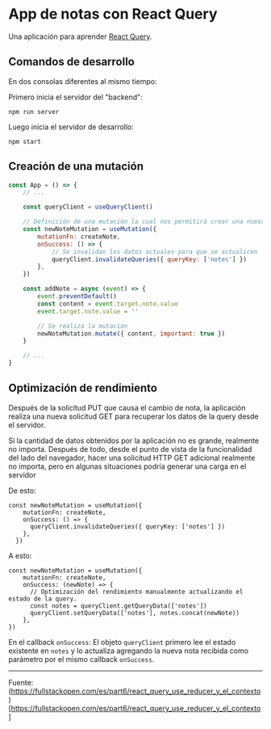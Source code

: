 # App de notas con React Query

Una aplicación para aprender [React Query](https://www.npmjs.com/package/@tanstack/react-query).

## Comandos de desarrollo

En dos consolas diferentes al mismo tiempo:

Primero inicia el servidor del "backend":

```
npm run server
```

Luego inicia el servidor de desarrollo:

```
npm start
```

## Creación de una mutación

```javascript
const App = () => {
    // ...

    const queryClient = useQueryClient()

    // Definición de una mutación la cual nos permitirá crear una nueva nota
    const newNoteMutation = useMutation({ 
        mutationFn: createNote,
        onSuccess: () => {
            // Se invalidan los datos actuales para que se actualicen
            queryClient.invalidateQueries({ queryKey: ['notes'] })
        },
    })

    const addNote = async (event) => {
        event.preventDefault()
        const content = event.target.note.value
        event.target.note.value = ''

        // Se realiza la mutación 
        newNoteMutation.mutate({ content, important: true })
    }

    // ...
}
```

## Optimización de rendimiento

Después de la solicitud PUT que causa el cambio de nota, la aplicación realiza una nueva solicitud GET para recuperar los datos de la query desde el servidor.

Si la cantidad de datos obtenidos por la aplicación no es grande, realmente no importa. Después de todo, desde el punto de vista de la funcionalidad del lado del navegador, hacer una solicitud HTTP GET adicional realmente no importa, pero en algunas situaciones podría generar una carga en el servidor

De esto:

```
const newNoteMutation = useMutation({ 
    mutationFn: createNote,
    onSuccess: () => {
      queryClient.invalidateQueries({ queryKey: ['notes'] })
    },
  })
```

A esto:

```
const newNoteMutation = useMutation({ 
    mutationFn: createNote,
    onSuccess: (newNote) => {
      // Optimización del rendimiento manualmente actualizando el estado de la query.
      const notes = queryClient.getQueryData(['notes'])
      queryClient.setQueryData(['notes'], notes.concat(newNote))
    },
})
```

En el callback `onSuccess`: El objeto `queryClient` primero lee el estado existente en `notes` y lo actualiza agregando la nueva nota recibida como parámetro por el mismo callback `onSuccess`.

<!-- (˶ᵔ ᵕ ᵔ˶) -->
---
Fuente: (https://fullstackopen.com/es/part6/react_query_use_reducer_y_el_contexto)[https://fullstackopen.com/es/part6/react_query_use_reducer_y_el_contexto]